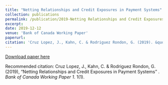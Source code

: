 ```yaml
---
title: "Netting Relationships and Credit Exposures in Payment Systems"
collection: publications
permalink: /publication/2019-Netting Relationships and Credit Exposures in Payment Systems
excerpt: 
date: 2019-12-12
venue: 'Bank of Canada Working Paper'
paperurl: 
citation: 'Cruz Lopez, J., Kahn, C. & Rodriguez Rondon, G. (2019). &quot;Netting Relationships and Credit Exposures in Payment Systems.&quot; <i>Bank of Canada Working Paper 1</i>. 1(1).'
---
```


[Download paper here]()

Recommended citation: Cruz Lopez, J., Kahn, C. & Rodriguez Rondon, G. (2019), “Netting Relationships and Credit Exposures in Payment Systems” . <i>Bank of Canada Working Paper 1</i>. 1(1).
